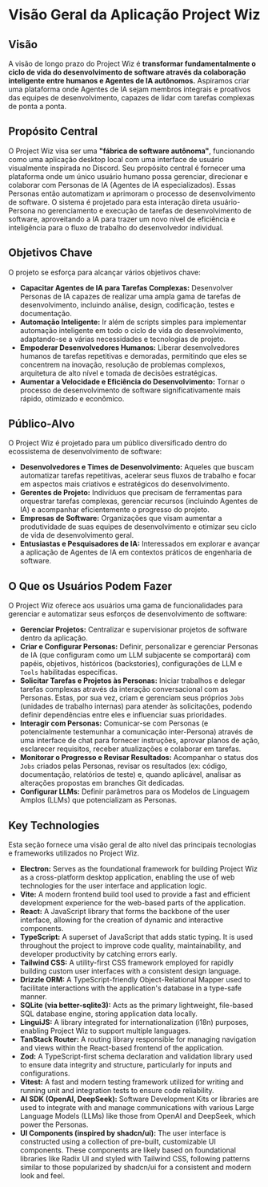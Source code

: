 # Visão Geral da Aplicação Project Wiz

## Visão

A visão de longo prazo do Project Wiz é **transformar fundamentalmente o ciclo de vida do desenvolvimento de software através da colaboração inteligente entre humanos e Agentes de IA autônomos.** Aspiramos criar uma plataforma onde Agentes de IA sejam membros integrais e proativos das equipes de desenvolvimento, capazes de lidar com tarefas complexas de ponta a ponta.

## Propósito Central

O Project Wiz visa ser uma **"fábrica de software autônoma"**, funcionando como uma aplicação desktop local com uma interface de usuário visualmente inspirada no Discord. Seu propósito central é fornecer uma plataforma onde um único usuário humano possa gerenciar, direcionar e colaborar com Personas de IA (Agentes de IA especializados). Essas Personas então automatizam и aprimoram o processo de desenvolvimento de software. O sistema é projetado para esta interação direta usuário-Persona no gerenciamento e execução de tarefas de desenvolvimento de software, aproveitando a IA para trazer um novo nível de eficiência e inteligência para o fluxo de trabalho do desenvolvedor individual.

## Objetivos Chave

O projeto se esforça para alcançar vários objetivos chave:

*   **Capacitar Agentes de IA para Tarefas Complexas:** Desenvolver Personas de IA capazes de realizar uma ampla gama de tarefas de desenvolvimento, incluindo análise, design, codificação, testes e documentação.
*   **Automação Inteligente:** Ir além de scripts simples para implementar automação inteligente em todo o ciclo de vida do desenvolvimento, adaptando-se a várias necessidades e tecnologias de projeto.
*   **Empoderar Desenvolvedores Humanos:** Liberar desenvolvedores humanos de tarefas repetitivas e demoradas, permitindo que eles se concentrem na inovação, resolução de problemas complexos, arquitetura de alto nível e tomada de decisões estratégicas.
*   **Aumentar a Velocidade e Eficiência do Desenvolvimento:** Tornar o processo de desenvolvimento de software significativamente mais rápido, otimizado e econômico.

## Público-Alvo

O Project Wiz é projetado para um público diversificado dentro do ecossistema de desenvolvimento de software:

*   **Desenvolvedores e Times de Desenvolvimento:** Aqueles que buscam automatizar tarefas repetitivas, acelerar seus fluxos de trabalho e focar em aspectos mais criativos e estratégicos do desenvolvimento.
*   **Gerentes de Projeto:** Indivíduos que precisam de ferramentas para orquestrar tarefas complexas, gerenciar recursos (incluindo Agentes de IA) e acompanhar eficientemente o progresso do projeto.
*   **Empresas de Software:** Organizações que visam aumentar a produtividade de suas equipes de desenvolvimento e otimizar seu ciclo de vida de desenvolvimento geral.
*   **Entusiastas e Pesquisadores de IA:** Interessados em explorar e avançar a aplicação de Agentes de IA em contextos práticos de engenharia de software.

## O Que os Usuários Podem Fazer

O Project Wiz oferece aos usuários uma gama de funcionalidades para gerenciar e automatizar seus esforços de desenvolvimento de software:

*   **Gerenciar Projetos:** Centralizar e supervisionar projetos de software dentro da aplicação.
*   **Criar e Configurar Personas:** Definir, personalizar e gerenciar Personas de IA (que configuram como um LLM subjacente se comportará) com papéis, objetivos, históricos (backstories), configurações de LLM e `Tools` habilitadas específicas.
*   **Solicitar Tarefas e Projetos às Personas:** Iniciar trabalhos e delegar tarefas complexas através da interação conversacional com as Personas. Estas, por sua vez, criam e gerenciam seus próprios `Jobs` (unidades de trabalho internas) para atender às solicitações, podendo definir dependências entre eles e influenciar suas prioridades.
*   **Interagir com Personas:** Comunicar-se com Personas (e potencialmente testemunhar a comunicação inter-Persona) através de uma interface de chat para fornecer instruções, aprovar planos de ação, esclarecer requisitos, receber atualizações e colaborar em tarefas.
*   **Monitorar o Progresso e Revisar Resultados:** Acompanhar o status dos `Jobs` criados pelas Personas, revisar os resultados (ex: código, documentação, relatórios de teste) e, quando aplicável, analisar as alterações propostas em branches Git dedicadas.
*   **Configurar LLMs:** Definir parâmetros para os Modelos de Linguagem Amplos (LLMs) que potencializam as Personas.

## Key Technologies

Esta seção fornece uma visão geral de alto nível das principais tecnologias e frameworks utilizados no Project Wiz.

*   **Electron:** Serves as the foundational framework for building Project Wiz as a cross-platform desktop application, enabling the use of web technologies for the user interface and application logic.
*   **Vite:** A modern frontend build tool used to provide a fast and efficient development experience for the web-based parts of the application.
*   **React:** A JavaScript library that forms the backbone of the user interface, allowing for the creation of dynamic and interactive components.
*   **TypeScript:** A superset of JavaScript that adds static typing. It is used throughout the project to improve code quality, maintainability, and developer productivity by catching errors early.
*   **Tailwind CSS:** A utility-first CSS framework employed for rapidly building custom user interfaces with a consistent design language.
*   **Drizzle ORM:** A TypeScript-friendly Object-Relational Mapper used to facilitate interactions with the application's database in a type-safe manner.
*   **SQLite (via better-sqlite3):** Acts as the primary lightweight, file-based SQL database engine, storing application data locally.
*   **LinguiJS:** A library integrated for internationalization (i18n) purposes, enabling Project Wiz to support multiple languages.
*   **TanStack Router:** A routing library responsible for managing navigation and views within the React-based frontend of the application.
*   **Zod:** A TypeScript-first schema declaration and validation library used to ensure data integrity and structure, particularly for inputs and configurations.
*   **Vitest:** A fast and modern testing framework utilized for writing and running unit and integration tests to ensure code reliability.
*   **AI SDK (OpenAI, DeepSeek):** Software Development Kits or libraries are used to integrate with and manage communications with various Large Language Models (LLMs) like those from OpenAI and DeepSeek, which power the Personas.
*   **UI Components (inspired by shadcn/ui):** The user interface is constructed using a collection of pre-built, customizable UI components. These components are likely based on foundational libraries like Radix UI and styled with Tailwind CSS, following patterns similar to those popularized by shadcn/ui for a consistent and modern look and feel.
